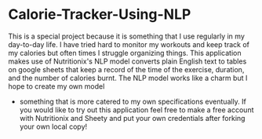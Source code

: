 # Calorie-Tracker-Using-NLP
This is a special project because it is something that I use regularly in my day-to-day life. I have tried hard to monitor my workouts and keep track of my calories but often times I struggle organizing things. This application makes use of 
Nutritionix's NLP model converts plain English text to tables on google sheets that keep a record of the time of the exercise, duration, and the number of calories burnt. The NLP model works like a charm but I hope to create my own model 
- something that is more catered to my own specifications eventually. If you would like to try out this application feel free to make a free account with Nutritionix and Sheety and put your own credentials after forking your own local copy!
